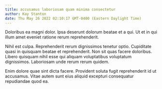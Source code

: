 ```yaml
---
title: accusamus laboriosam quam minima consectetur
author: Kay Stanton
date: Thu May 26 2022 02:10:17 GMT-0400 (Eastern Daylight Time)
---
```

Doloribus ea magni dolor. Ipsa deserunt dolorum beatae et a qui. Ut et in qui illum amet eveniet ratione rerum reprehenderit.

 Nihil est culpa. Reprehenderit rerum dignissimos tenetur optio. Cupiditate quasi in quisquam beatae et reprehenderit. Non sit quas facere doloribus. Libero quisquam nihil esse qui aliquam voluptatibus voluptatum dignissimos. Laboriosam unde rerum rerum quidem.

 Enim dolore quae sint dicta facere. Provident soluta fugit reprehenderit id ut accusamus. Vitae autem sunt eius aliquid excepturi consequatur repudiandae quod ea.